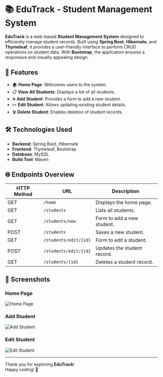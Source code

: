 # 📚 EduTrack - Student Management System

**EduTrack** is a web-based **Student Management System** designed to efficiently manage student records. Built using **Spring Boot**, **Hibernate**, and **Thymeleaf**, it provides a user-friendly interface to perform CRUD operations on student data. With **Bootstrap**, the application ensures a responsive and visually appealing design.


## 🚀 Features 

- 🏠 **Home Page**: Welcomes users to the system.
- 📋 **View All Students**: Displays a list of all students.
- ➕ **Add Student**: Provides a form to add a new student.
- ✏️ **Edit Student**: Allows updating existing student details.
- 🗑️ **Delete Student**: Enables deletion of student records.

## 🛠️ Technologies Used 

- **Backend**: Spring Boot, Hibernate
- **Frontend**: Thymeleaf, Bootstrap
- **Database**: MySQL 
- **Build Tool**: Maven


## 🌐 Endpoints Overview

| **HTTP Method** | **URL**               | **Description**                  |
|------------------|-----------------------|-----------------------------------|
| GET              | `/home`              | Displays the home page.           |
| GET              | `/students`          | Lists all students.               |
| GET              | `/students/new`      | Form to add a new student.        |
| POST             | `/students`          | Saves a new student.              |
| GET              | `/students/edit/{id}`| Form to edit a student.           |
| POST             | `/students/edit/{id}`| Updates the student record.       |
| GET              | `/students/{id}`     | Deletes a student record.         |



## 🎨 Screenshots

### Home Page  
![Home Page](screenshots/home-page.png)  

### Add Student  
![Add Student](screenshots/add-student.png)  

### Edit Student  
![Edit Student](screenshots/edit-student.png)  


---

Thank you for exploring **EduTrack**!  
Happy coding! 🚀  




















